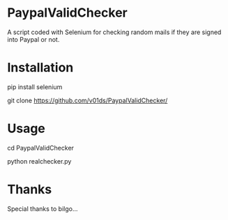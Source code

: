 # PaypalValidChecker
A script coded with Selenium for checking random mails if they are signed into Paypal or not.

# Installation
pip install selenium 

git clone https://github.com/v01ds/PaypalValidChecker/

# Usage
cd PaypalValidChecker

python realchecker.py

# Thanks 
Special thanks to bilgo...
